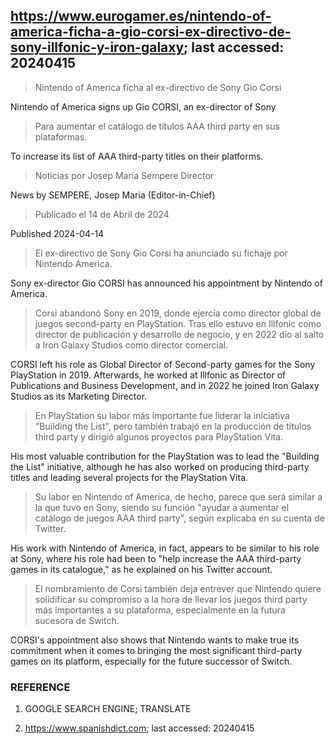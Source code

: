 ## https://www.eurogamer.es/nintendo-of-america-ficha-a-gio-corsi-ex-directivo-de-sony-illfonic-y-iron-galaxy; last accessed: 20240415

> Nintendo of America ficha al ex-directivo de Sony Gio Corsi

Nintendo of America signs up Gio CORSI, an ex-director of Sony

> Para aumentar el catálogo de títulos AAA third party en sus plataformas.

To increase its list of AAA third-party titles on their platforms.

> Noticias por Josep Maria Sempere Director

News by SEMPERE, Josep Maria (Editor-in-Chief)

> Publicado el 14 de Abril de 2024

Published 2024-04-14

> El ex-directivo de Sony Gio Corsi ha anunciado su fichaje por Nintendo America.

Sony ex-director Gio CORSI has announced his appointment by Nintendo of America. 

> Corsi abandonó Sony en 2019, donde ejercía como director global de juegos second-party en PlayStation. Tras ello estuvo en Illfonic como director de publicación y desarrollo de negocio, y en 2022 dio al salto a Iron Galaxy Studios como director comercial.

CORSI left his role as Global Director of Second-party games for the Sony PlayStation in 2019. Afterwards, he worked at Illfonic as Director of Publications and Business Development, and in 2022 he joined Iron Galaxy Studios as its Marketing Director.

> En PlayStation su labor más importante fue liderar la iniciativa "Building the List", pero también trabajó en la producción de títulos third party y dirigió algunos proyectos para PlayStation Vita.

His most valuable contribution for the PlayStation was to lead the "Building the List" initiative, although he has also worked on producing third-party titles and leading several projects for the PlayStation Vita.

> Su labor en Nintendo of America, de hecho, parece que será similar a la que tuvo en Sony, siendo su función "ayudar a aumentar el catálogo de juegos AAA third party", según explicaba en su cuenta de Twitter.

His work with Nintendo of America, in fact, appears to be similar to his role at Sony, where his role had been to "help increase the AAA third-party games in its catalogue," as he explained on his Twitter account.

> El nombramiento de Corsi también deja entrever que Nintendo quiere solidificar su compromiso a la hora de llevar los juegos third party más importantes a su plataforma, especialmente en la futura sucesora de Switch. 

CORSI's appointment also shows that Nintendo wants to make true its commitment when it comes to bringing the most significant third-party games on its platform, especially for the future successor of Switch.

### REFERENCE

1) GOOGLE SEARCH ENGINE; TRANSLATE

2) https://www.spanishdict.com; last accessed: 20240415